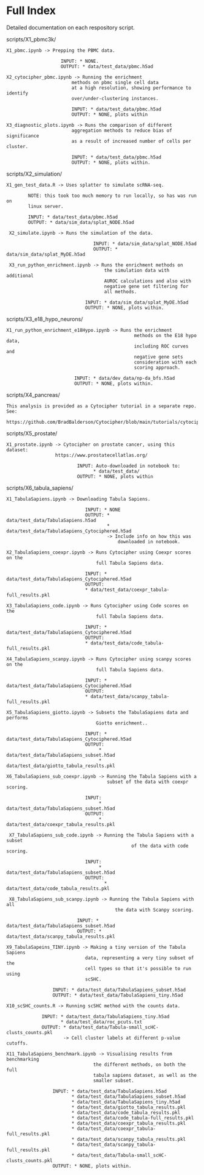 # Full Index
Detailed documentation on each respository script.


scripts/X1_pbmc3k/

    X1_pbmc.ipynb -> Prepping the PBMC data.
    
                        INPUT: * NONE.
                        OUTPUT: * data/test_data/pbmc.h5ad
                        
    X2_cytocipher_pbmc.ipynb -> Running the enrichment
                            methods on pbmc single cell data 
                            at a high resolution, showing performance to identify 
                            over/under-clustering instances.
                            
                            INPUT: * data/test_data/pbmc.h5ad
                            OUTPUT: * NONE, plots within
                            
    X3_diagnostic_plots.ipynb -> Runs the comparison of different 
                            aggregation methods to reduce bias of significance
                            as a result of increased number of cells per cluster.
                            
                            INPUT: * data/test_data/pbmc.h5ad
                            OUTPUT: * NONE, plots within.

scripts/X2_simulation/

    X1_gen_test_data.R -> Uses splatter to simulate scRNA-seq.
                            
            NOTE: this took too much memory to run locally, so has was run on
            linux server.
                            
            INPUT: * data/test_data/pbmc.h5ad
            OUTPUT: * data/sim_data/splat_NODE.h5ad
        
     X2_simulate.ipynb -> Runs the simulation of the data.
        
                                    INPUT: * data/sim_data/splat_NODE.h5ad
                                    OUTPUT: * data/sim_data/splat_MyDE.h5ad
                                    
     X3_run_python_enrichment.ipynb -> Runs the enrichment methods on 
                                        the simulation data with additional 
                                        AUROC calculations and also with 
                                        negative gene set filtering for 
                                        all methods.
                                                                
                                 INPUT: * data/sim_data/splat_MyDE.h5ad
                                 OUTPUT: * NONE, plots within.
                                 
scripts/X3_e18_hypo_neurons/

    X1_run_python_enrichment_e18Hypo.ipynb -> Runs the enrichment 
                                                   methods on the E18 hypo data, 
                                                   including ROC curves and
                                                   negative gene sets 
                                                   consideration with each 
                                                   scoring approach.
                                                            
                             INPUT: * data/dev_data/np-da_bfs.h5ad
                             OUTPUT: * NONE, plots within.  

scripts/X4_pancreas/

    This analysis is provided as a Cytocipher tutorial in a separate repo. See:
    
    https://github.com/BradBalderson/Cytocipher/blob/main/tutorials/cytocipher_pancreas.ipynb

scripts/X5_prostate/

    X1_prostate.ipynb -> Cytocipher on prostate cancer, using this dataset:
                      https://www.prostatecellatlas.org/ 
                      
                              INPUT: Auto-downloaded in notebook to:
                                    * data/test_data/
                              OUTPUT: * NONE, plots within

scripts/X6_tabula_sapiens/

    X1_TabulaSapiens.ipynb -> Downloading Tabula Sapiens.
                                 
                                 INPUT: * NONE
                                 OUTPUT: * data/test_data/TabulaSapiens.h5ad
                                         * data/test_data/TabulaSapiens_Cytociphered.h5ad
                                         -> Include info on how this was 
                                             downloaded in notebook.
    
    X2_TabulaSapiens_coexpr.ipynb -> Runs Cytocipher using Coexpr scores on the 
                                     full Tabula Sapiens data.
                     
                                 INPUT: * data/test_data/TabulaSapiens_Cytociphered.h5ad
                                 OUTPUT: 
                                 * data/test_data/coexpr_tabula-full_results.pkl
                                 
    X3_TabulaSapiens_code.ipynb -> Runs Cytocipher using Code scores on the 
                                     full Tabula Sapiens data.
                     
                                 INPUT: * data/test_data/TabulaSapiens_Cytociphered.h5ad
                                 OUTPUT: 
                                 * data/test_data/code_tabula-full_results.pkl
      
    X4_TabulaSapiens_scanpy.ipynb -> Runs Cytocipher using scanpy scores on the 
                                     full Tabula Sapiens data.
                     
                                 INPUT: * data/test_data/TabulaSapiens_Cytociphered.h5ad
                                 OUTPUT: 
                                 * data/test_data/scanpy_tabula-full_results.pkl
                                 
    X5_TabulaSapiens_giotto.ipynb -> Subsets the TabulaSapiens data and performs
                                     Giotto enrichment..
                                     
                                 INPUT: * data/test_data/TabulaSapiens_Cytociphered.h5ad
                                 OUTPUT:  
                                      * data/test_data/TabulaSapiens_subset.h5ad   
                                      * data/test_data/giotto_tabula_results.pkl 
    
    X6_TabulaSapiens_sub_coexpr.ipynb -> Running the Tabula Sapiens with a 
                                         subset of the data with coexpr scoring.
                                 
                                 INPUT: 
                                      * data/test_data/TabulaSapiens_subset.h5ad
                                 OUTPUT: 
                                      * data/test_data/coexpr_tabula_results.pkl
                                 
     X7_TabulaSapiens_sub_code.ipynb -> Running the Tabula Sapiens with a subset 
                                                  of the data with code scoring.
                                 
                                 INPUT: 
                                      * data/test_data/TabulaSapiens_subset.h5ad
                                 OUTPUT: 
                                        * data/test_data/code_tabula_results.pkl
                           
     X8_TabulaSapiens_sub_scanpy.ipynb -> Running the Tabula Sapiens with all 
                                            the data with Scanpy scoring.
                                 
                              INPUT: * data/test_data/TabulaSapiens_subset.h5ad
                              OUTPUT: * data/test_data/scanpy_tabula_results.pkl                        
                                                                     
    X9_TabulaSapeins_TINY.ipynb -> Making a tiny version of the Tabula Sapiens 
                                 data, representing a very tiny subset of the 
                                 cell types so that it's possible to run using 
                                 scSHC.
                                 
                     INPUT: * data/test_data/TabulaSapiens_subset.h5ad
                     OUTPUT: * data/test_data/TabulaSapiens_tiny.h5ad
    
    X10_scSHC_counts.R -> Running scSHC method with the counts data.
                             
                 INPUT: * data/test_data/TabulaSapiens_tiny.h5ad
                        * data/test_data/roc_pcuts.txt
                 OUTPUT: * data/test_data/Tabula-small_scHC-clusts_counts.pkl
                         -> Cell cluster labels at different p-value cutoffs.

    X11_TabulaSapiens_benchmark.ipynb -> Visualising results from benchmarking 
                                    the different methods, on both the full 
                                    tabula sapiens dataset, as well as the 
                                    smaller subset.
                                     
                     INPUT: * data/test_data/TabulaSapiens.h5ad
                            * data/test_data/TabulaSapiens_subset.h5ad
                            * data/test_data/TabulaSapiens_tiny.h5ad
                            * data/test_data/giotto_tabula_results.pkl
                            * data/test_data/code_tabula_results.pkl
                            * data/test_data/code_tabula-full_results.pkl
                            * data/test_data/coexpr_tabula_results.pkl
                            * data/test_data/coexpr_tabula-full_results.pkl
                            * data/test_data/scanpy_tabula_results.pkl
                            * data/test_data/scanpy_tabula-full_results.pkl
                            * data/test_data/Tabula-small_scHC-clusts_counts.pkl
                     OUTPUT: * NONE, plots within.

